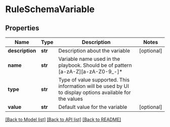 # RuleSchemaVariable

## Properties
Name | Type | Description | Notes
------------ | ------------- | ------------- | -------------
**description** | **str** | Description about the variable | [optional] 
**name** | **str** | Variable name used in the playbook. Should be of pattern [a-zA-Z][a-zA-Z0-9_-]* | 
**type** | **str** | Type of value supported. This information will be used by UI to display options available for the values | 
**value** | **str** | Default value for the variable | [optional] 

[[Back to Model list]](../README.md#documentation-for-models) [[Back to API list]](../README.md#documentation-for-api-endpoints) [[Back to README]](../README.md)


